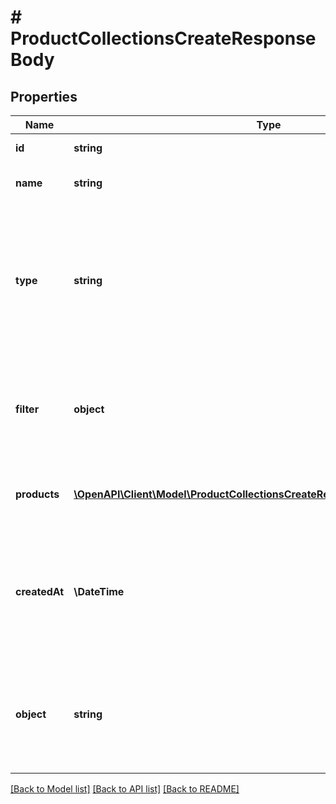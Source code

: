 # # ProductCollectionsCreateResponseBody

## Properties

Name | Type | Description | Notes
------------ | ------------- | ------------- | -------------
**id** | **string** | Product collection ID. | [optional]
**name** | **string** | Unique user-defined product collection name. | [optional]
**type** | **string** | Describes whether the product collection is dynamic (products come in and leave based on set criteria) or static (manually selected products). | [optional]
**filter** | **object** | Defines a set of criteria and boundary conditions for an &#x60;AUTO_UPDATE&#x60; product collection type. | [optional]
**products** | [**\OpenAPI\Client\Model\ProductCollectionsCreateResponseBodyProductsItem[]**](ProductCollectionsCreateResponseBodyProductsItem.md) | Defines a set of products for a &#x60;STATIC&#x60; product collection type. | [optional]
**createdAt** | **\DateTime** | Timestamp representing the date and time when the product collection was created. The value is shown in the ISO 8601 format. | [optional]
**object** | **string** | The type of the object represented by JSON. This object stores information about the static product collection. | [optional] [default to 'products_collection']

[[Back to Model list]](../../README.md#models) [[Back to API list]](../../README.md#endpoints) [[Back to README]](../../README.md)
